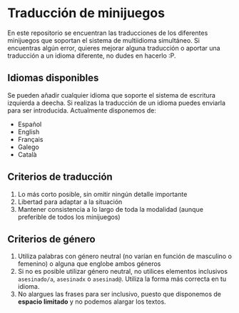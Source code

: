 # Traducción de minijuegos


En este repositorio se encuentran las traducciones de los diferentes minijuegos que soportan el sistema de multiidioma simultáneo. Si encuentras algún error, quieres mejorar alguna traducción o aportar una traducción a un idioma diferente, no dudes en hacerlo :P.

## Idiomas disponibles

Se pueden añadir cualquier idioma que soporte el sistema de escritura izquierda a deecha. Si realizas la traducción de un idioma puedes enviarla para ser introducida. Actualmente disponemos de:

* Español
* English
* Français
* Galego
* Català

## Criterios de traducción

1. Lo más corto posible, sin omitir ningún detalle importante
2. Libertad para adaptar a la situación
3. Mantener consistencia a lo largo de toda la modalidad (aunque preferible de todos los minijuegos)

## Criterios de género

1. Utiliza palabras con género neutral (no varían en función de masculino o femenino) o alguna que englobe ambos géneros
2. Si no es posible utilizar género neutral, no utilices elementos inclusivos `asesinado/a`, `asesinadx` o `asesinad@`. Utiliza la forma más correcta en tu idioma.
3. No alargues las frases para ser inclusivo, puesto que disponemos de **espacio limitado** y no podemos alargar los textos.
